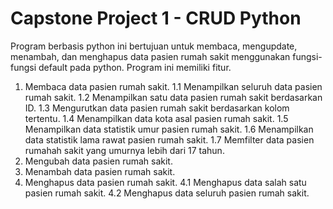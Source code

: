 # Capstone Project 1 - CRUD Python
Program berbasis python ini bertujuan untuk membaca, mengupdate, menambah, dan menghapus data pasien rumah sakit menggunakan fungsi-fungsi default pada python.
Program ini memiliki fitur.
1. Membaca data pasien rumah sakit.
  1.1 Menampilkan seluruh data pasien rumah sakit.
  1.2 Menampilkan satu data pasien rumah sakit berdasarkan ID.
  1.3 Mengurutkan data pasien rumah sakit berdasarkan kolom tertentu.
  1.4 Menampilkan data kota asal pasien rumah sakit.
  1.5 Menampilkan data statistik umur pasien rumah sakit.
  1.6 Menampilkan data statistik lama rawat pasien rumah sakit.
  1.7 Memfilter data pasien rumahah sakit yang umurnya lebih dari 17 tahun.
2. Mengubah data pasien rumah sakit.
3. Menambah data pasien rumah sakit.
4. Menghapus data pasien rumah sakit.
4.1 Menghapus data salah satu pasien rumah sakit.
4.2 Menghapus data seluruh pasien rumah sakit.
